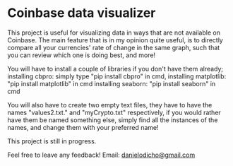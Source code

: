 # Coinbase data visualizer
This project is useful for visualizing data in ways that are not available on Coinbase. The main feature that is in my opinion quite useful, is to directly compare all your currencies' rate of change in the same graph, such that you can review which one is doing best, and more! 

You will have to install a couple of libraries if you don't have them already;
installing cbpro: simply type "pip install cbpro" in cmd,
installing matplotlib: "pip install matplotlib" in cmd
installing seaborn: "pip install seaborn" in cmd

You will also have to create two empty text files, they have to have the names "values2.txt." and "myCrypto.txt" respectively, if you would rather have them be named something else, simply find all the instances of the names, and change them with your preferred name!

This project is still in progress. 

Feel free to leave any feedback! Email: danielodicho@gmail.com
